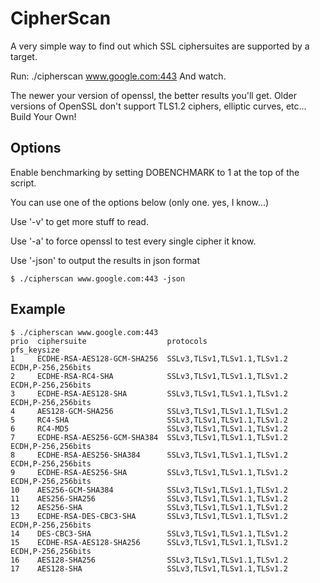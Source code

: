 CipherScan
==========
A very simple way to find out which SSL ciphersuites are supported by a target.

Run: ./cipherscan www.google.com:443
And watch.

The newer your version of openssl, the better results you'll get. Older versions
of OpenSSL don't support TLS1.2 ciphers, elliptic curves, etc... Build Your Own!

Options
-------
Enable benchmarking by setting DOBENCHMARK to 1 at the top of the script.

You can use one of the options below (only one. yes, I know...)

Use '-v' to get more stuff to read.

Use '-a' to force openssl to test every single cipher it know.

Use '-json' to output the results in json format
```
$ ./cipherscan www.google.com:443 -json
```

Example
-------

```
$ ./cipherscan www.google.com:443
prio  ciphersuite                  protocols                    pfs_keysize
1     ECDHE-RSA-AES128-GCM-SHA256  SSLv3,TLSv1,TLSv1.1,TLSv1.2  ECDH,P-256,256bits
2     ECDHE-RSA-RC4-SHA            SSLv3,TLSv1,TLSv1.1,TLSv1.2  ECDH,P-256,256bits
3     ECDHE-RSA-AES128-SHA         SSLv3,TLSv1,TLSv1.1,TLSv1.2  ECDH,P-256,256bits
4     AES128-GCM-SHA256            SSLv3,TLSv1,TLSv1.1,TLSv1.2
5     RC4-SHA                      SSLv3,TLSv1,TLSv1.1,TLSv1.2
6     RC4-MD5                      SSLv3,TLSv1,TLSv1.1,TLSv1.2
7     ECDHE-RSA-AES256-GCM-SHA384  SSLv3,TLSv1,TLSv1.1,TLSv1.2  ECDH,P-256,256bits
8     ECDHE-RSA-AES256-SHA384      SSLv3,TLSv1,TLSv1.1,TLSv1.2  ECDH,P-256,256bits
9     ECDHE-RSA-AES256-SHA         SSLv3,TLSv1,TLSv1.1,TLSv1.2  ECDH,P-256,256bits
10    AES256-GCM-SHA384            SSLv3,TLSv1,TLSv1.1,TLSv1.2
11    AES256-SHA256                SSLv3,TLSv1,TLSv1.1,TLSv1.2
12    AES256-SHA                   SSLv3,TLSv1,TLSv1.1,TLSv1.2
13    ECDHE-RSA-DES-CBC3-SHA       SSLv3,TLSv1,TLSv1.1,TLSv1.2  ECDH,P-256,256bits
14    DES-CBC3-SHA                 SSLv3,TLSv1,TLSv1.1,TLSv1.2
15    ECDHE-RSA-AES128-SHA256      SSLv3,TLSv1,TLSv1.1,TLSv1.2  ECDH,P-256,256bits
16    AES128-SHA256                SSLv3,TLSv1,TLSv1.1,TLSv1.2
17    AES128-SHA                   SSLv3,TLSv1,TLSv1.1,TLSv1.2
```
